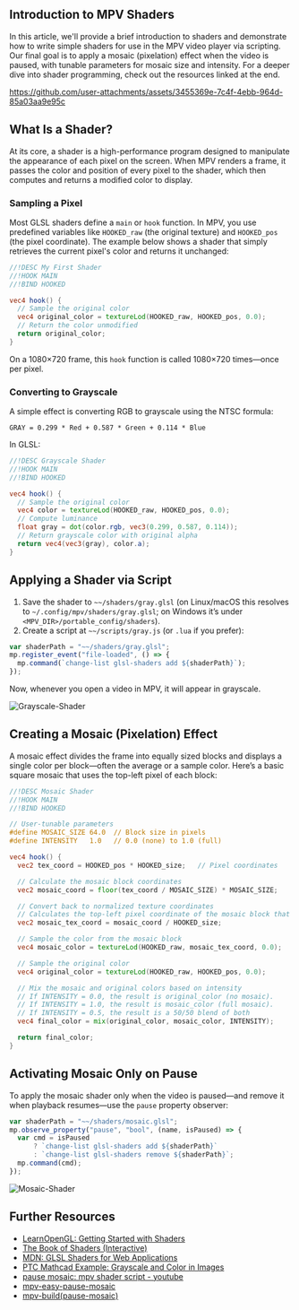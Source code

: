 ## Introduction to MPV Shaders

In this article, we'll provide a brief introduction to shaders and demonstrate how to write simple shaders for use in the MPV video player via scripting. Our final goal is to apply a mosaic (pixelation) effect when the video is paused, with tunable parameters for mosaic size and intensity. For a deeper dive into shader programming, check out the resources linked at the end.

https://github.com/user-attachments/assets/3455369e-7c4f-4ebb-964d-85a03aa9e95c

## What Is a Shader?

At its core, a shader is a high-performance program designed to manipulate the appearance of each pixel on the screen. When MPV renders a frame, it passes the color and position of every pixel to the shader, which then computes and returns a modified color to display.

### Sampling a Pixel

Most GLSL shaders define a `main` or `hook` function. In MPV, you use predefined variables like `HOOKED_raw` (the original texture) and `HOOKED_pos` (the pixel coordinate). The example below shows a shader that simply retrieves the current pixel's color and returns it unchanged:

```glsl
//!DESC My First Shader
//!HOOK MAIN
//!BIND HOOKED

vec4 hook() {
  // Sample the original color
  vec4 original_color = textureLod(HOOKED_raw, HOOKED_pos, 0.0);
  // Return the color unmodified
  return original_color;
}
```

On a 1080×720 frame, this `hook` function is called 1080×720 times—once per pixel.

### Converting to Grayscale

A simple effect is converting RGB to grayscale using the NTSC formula:

```
GRAY = 0.299 * Red + 0.587 * Green + 0.114 * Blue
```

In GLSL:

```glsl
//!DESC Grayscale Shader
//!HOOK MAIN
//!BIND HOOKED

vec4 hook() {
  // Sample the original color
  vec4 color = textureLod(HOOKED_raw, HOOKED_pos, 0.0);
  // Compute luminance
  float gray = dot(color.rgb, vec3(0.299, 0.587, 0.114));
  // Return grayscale color with original alpha
  return vec4(vec3(gray), color.a);
}
```

## Applying a Shader via Script

1. Save the shader to `~~/shaders/gray.glsl` (on Linux/macOS this resolves to `~/.config/mpv/shaders/gray.glsl`; on Windows it’s under `<MPV_DIR>/portable_config/shaders`).
2. Create a script at `~~/scripts/gray.js` (or `.lua` if you prefer):

```js
var shaderPath = "~~/shaders/gray.glsl";
mp.register_event("file-loaded", () => {
  mp.command(`change-list glsl-shaders add ${shaderPath}`);
});
```

Now, whenever you open a video in MPV, it will appear in grayscale.

![Grayscale-Shader](https://github.com/user-attachments/assets/e3bb3017-a887-4168-928a-2a9c15bb3014)

## Creating a Mosaic (Pixelation) Effect

A mosaic effect divides the frame into equally sized blocks and displays a single color per block—often the average or a sample color. Here’s a basic square mosaic that uses the top-left pixel of each block:

```glsl
//!DESC Mosaic Shader
//!HOOK MAIN
//!BIND HOOKED

// User-tunable parameters
#define MOSAIC_SIZE 64.0  // Block size in pixels
#define INTENSITY   1.0   // 0.0 (none) to 1.0 (full)

vec4 hook() {
  vec2 tex_coord = HOOKED_pos * HOOKED_size;   // Pixel coordinates

  // Calculate the mosaic block coordinates
  vec2 mosaic_coord = floor(tex_coord / MOSAIC_SIZE) * MOSAIC_SIZE;

  // Convert back to normalized texture coordinates
  // Calculates the top-left pixel coordinate of the mosaic block that the current pixel belongs to.
  vec2 mosaic_tex_coord = mosaic_coord / HOOKED_size;

  // Sample the color from the mosaic block
  vec4 mosaic_color = textureLod(HOOKED_raw, mosaic_tex_coord, 0.0);

  // Sample the original color
  vec4 original_color = textureLod(HOOKED_raw, HOOKED_pos, 0.0);

  // Mix the mosaic and original colors based on intensity
  // If INTENSITY = 0.0, the result is original_color (no mosaic).
  // If INTENSITY = 1.0, the result is mosaic_color (full mosaic).
  // If INTENSITY = 0.5, the result is a 50/50 blend of both
  vec4 final_color = mix(original_color, mosaic_color, INTENSITY);

  return final_color;
}
```

## Activating Mosaic Only on Pause

To apply the mosaic shader only when the video is paused—and remove it when playback resumes—use the `pause` property observer:

```js
var shaderPath = "~~/shaders/mosaic.glsl";
mp.observe_property("pause", "bool", (name, isPaused) => {
  var cmd = isPaused
      ? `change-list glsl-shaders add ${shaderPath}`
      : `change-list glsl-shaders remove ${shaderPath}`;
  mp.command(cmd);
});
```
![Mosaic-Shader](https://github.com/user-attachments/assets/08210df1-b551-4ede-b23e-8dfebc78745e)

## Further Resources

- [LearnOpenGL: Getting Started with Shaders](https://learnopengl.com/Getting-started/Shaders)
- [The Book of Shaders (Interactive)](https://thebookofshaders.com/edit.php)
- [MDN: GLSL Shaders for Web Applications](https://developer.mozilla.org/en-US/docs/Games/Techniques/3D_on_the_web/GLSL_Shaders)
- [PTC Mathcad Example: Grayscale and Color in Images](https://support.ptc.com/help/mathcad/r10.0/en/index.html#page/PTC_Mathcad_Help/example_grayscale_and_color_in_images.html)
- [pause mosaic: mpv shader script - youtube](https://www.youtube.com/watch?v=ftvaZ-Wp9f8)
- [mpv-easy-pause-mosaic](https://github.com/mpv-easy/mpv-easy/blob/main/mpv-easy-react/scripts/pause-mosaic.ts)
- [mpv-build(pause-mosaic)](https://mpv-easy.github.io/mpv-build/#mpv-build=%22%7B%5C%22state%5C%22%3A%7B%5C%22selectedRowKeys%5C%22%3A%5B%5C%22mpv-easy-pause-mosaic%5C%22%5D%2C%5C%22externalList%5C%22%3A%5B%5D%2C%5C%22ui%5C%22%3A%5C%22mpv%5C%22%2C%5C%22platform%5C%22%3A%5C%22mpv-v3%5C%22%7D%7D%22)
